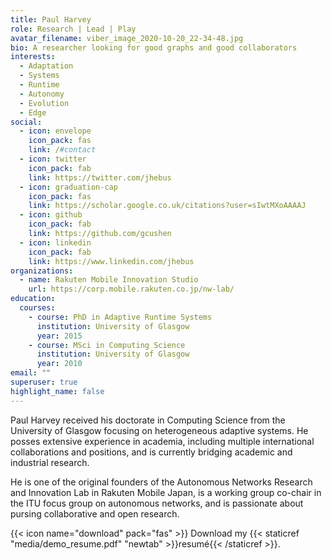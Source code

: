 ```yaml
---
title: Paul Harvey
role: Research | Lead | Play
avatar_filename: viber_image_2020-10-20_22-34-48.jpg
bio: A researcher looking for good graphs and good collaborators
interests:
  - Adaptation
  - Systems
  - Runtime
  - Autonomy
  - Evolution
  - Edge
social:
  - icon: envelope
    icon_pack: fas
    link: /#contact
  - icon: twitter
    icon_pack: fab
    link: https://twitter.com/jhebus
  - icon: graduation-cap
    icon_pack: fas
    link: https://scholar.google.co.uk/citations?user=sIwtMXoAAAAJ
  - icon: github
    icon_pack: fab
    link: https://github.com/gcushen
  - icon: linkedin
    icon_pack: fab
    link: https://www.linkedin.com/jhebus
organizations:
  - name: Rakuten Mobile Innovation Studio
    url: https://corp.mobile.rakuten.co.jp/nw-lab/
education:
  courses:
    - course: PhD in Adaptive Runtime Systems
      institution: University of Glasgow
      year: 2015
    - course: MSci in Computing Science
      institution: University of Glasgow
      year: 2010
email: ""
superuser: true
highlight_name: false
---
```

Paul Harvey received his doctorate in Computing Science from the University of Glasgow focusing on heterogeneous adaptive systems. He posses extensive experience in academia, including multiple international collaborations and positions, and is currently bridging academic and industrial research. 

He is one of the original founders of the Autonomous Networks Research and Innovation Lab in Rakuten Mobile Japan, is a working group co-chair in the ITU focus group on autonomous networks, and is passionate about pursing collaborative and open research.

{{< icon name="download" pack="fas" >}} Download my {{< staticref "media/demo_resume.pdf" "newtab" >}}resumé{{< /staticref >}}.